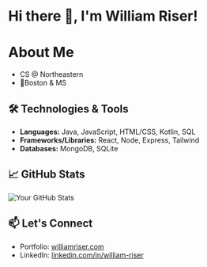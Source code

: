# Hi there 👋, I'm William Riser!

# About Me
- CS @ Northeastern
- 📍Boston & MS


## 🛠️ Technologies & Tools

- **Languages:** Java, JavaScript, HTML/CSS, Kotlin, SQL
- **Frameworks/Libraries:** React, Node, Express, Tailwind
- **Databases:** MongoDB, SQLite

## 📈 GitHub Stats
![Your GitHub Stats](https://github-readme-stats.vercel.app/api?username=william-riser&show_icons=true&theme=radical)

## 📫 Let's Connect
- Portfolio: [williamriser.com](https://williamriser.com/)
- LinkedIn: [linkedin.com/in/william-riser]((https://www.linkedin.com/in/william-riser/))
